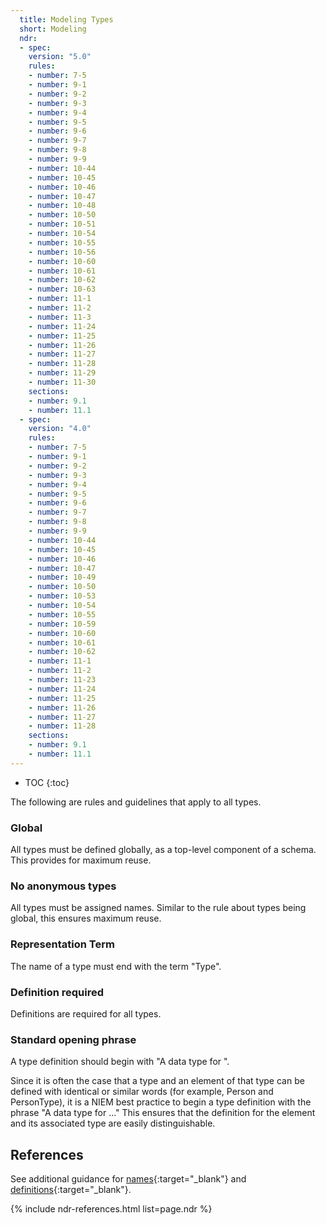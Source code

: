 ```yaml
---
  title: Modeling Types
  short: Modeling
  ndr:
  - spec:
    version: "5.0"
    rules:
    - number: 7-5
    - number: 9-1
    - number: 9-2
    - number: 9-3
    - number: 9-4
    - number: 9-5
    - number: 9-6
    - number: 9-7
    - number: 9-8
    - number: 9-9
    - number: 10-44
    - number: 10-45
    - number: 10-46
    - number: 10-47
    - number: 10-48
    - number: 10-50
    - number: 10-51
    - number: 10-54
    - number: 10-55
    - number: 10-56
    - number: 10-60
    - number: 10-61
    - number: 10-62
    - number: 10-63
    - number: 11-1
    - number: 11-2
    - number: 11-3
    - number: 11-24
    - number: 11-25
    - number: 11-26
    - number: 11-27
    - number: 11-28
    - number: 11-29
    - number: 11-30
    sections:
    - number: 9.1
    - number: 11.1
  - spec:
    version: "4.0"
    rules:
    - number: 7-5
    - number: 9-1
    - number: 9-2
    - number: 9-3
    - number: 9-4
    - number: 9-5
    - number: 9-6
    - number: 9-7
    - number: 9-8
    - number: 9-9
    - number: 10-44
    - number: 10-45
    - number: 10-46
    - number: 10-47
    - number: 10-49
    - number: 10-50
    - number: 10-53
    - number: 10-54
    - number: 10-55
    - number: 10-59
    - number: 10-60
    - number: 10-61
    - number: 10-62
    - number: 11-1
    - number: 11-2
    - number: 11-23
    - number: 11-24
    - number: 11-25
    - number: 11-26
    - number: 11-27
    - number: 11-28
    sections:
    - number: 9.1
    - number: 11.1
---
```


- TOC
{:toc}

The following are rules and guidelines that apply to all types.

### Global

All types must be defined globally, as a top-level component of a schema.  This provides for maximum reuse.

### No anonymous types

All types must be assigned names.  Similar to the rule about types being global, this ensures maximum reuse.

### Representation Term

The name of a type must end with the term "Type".

### Definition required

Definitions are required for all types.

### Standard opening phrase

A type definition should begin with "A data type for ".

Since it is often the case that a type and an element of that type can be defined with identical or similar words (for example, Person and PersonType), it is a NIEM best practice to begin a type definition with the phrase "A data type for ..." This ensures that the definition for the element and its associated type are easily distinguishable.

## References

See additional guidance for [names](../../property/modeling/names/){:target="_blank"} and [definitions](../../property/modeling/definitions/){:target="_blank"}.

{% include ndr-references.html list=page.ndr %}
